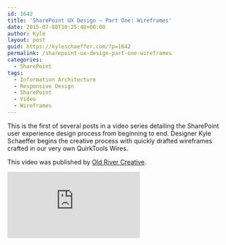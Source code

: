 ```yaml
---
id: 1642
title: 'SharePoint UX Design – Part One: Wireframes'
date: 2015-07-08T10:25:48+00:00
author: Kyle
layout: post
guid: https://kyleschaeffer.com/?p=1642
permalink: /sharepoint-ux-design-part-one-wireframes
categories:
  - SharePoint
tags:
  - Information Architecture
  - Responsive Design
  - SharePoint
  - Video
  - Wireframes
---
```

This is the first of several posts in a video series detailing the SharePoint user experience design process from beginning to end. Designer Kyle Schaeffer begins the creative process with quickly drafted wireframes crafted in our very own QuirkTools Wires.

This video was published by [Old River Creative](http://oldrivercreative.com/blog/sharepoint-ux-design-part-one-wireframes).

<div class="video-container focus">
  <iframe src="https://www.youtube.com/embed/Qbk2y4uvI94" frameborder="0" allowfullscreen="allowfullscreen"></iframe>
</div>
